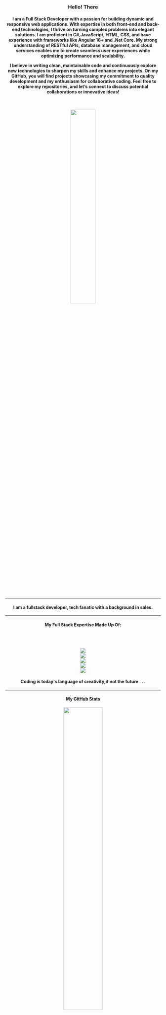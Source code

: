   <div class="container" align="center" width="40%">
        <h3>Hello! There</h3>
    <h4>I am a Full Stack Developer with a passion for building dynamic and responsive web applications. With expertise in both front-end and back-end                       technologies, I thrive on turning complex problems into elegant solutions. I am proficient in C#,JavaScript, HTML, CSS, and have experience with frameworks like Angular 16+ and .Net Core. My strong understanding of RESTful APIs, database management, and cloud services enables me to create seamless user experiences while optimizing performance and scalability.

I believe in writing clean, maintainable code and continuously explore new technologies to sharpen my skills and enhance my projects. On my GitHub, you will find projects showcasing my commitment to quality development and my enthusiasm for collaborative coding. Feel free to explore my repositories, and let’s connect to discuss potential collaborations or innovative ideas!</h4>
      </div>
<br/>
<div class="container" align="center" style="box-shadow:25px black;">
  <img width="40%" src="https://images.unsplash.com/photo-1603468620905-8de7d86b781e?ixlib=rb-4.0.3&ixid=M3wxMjA3fDB8MHxzZWFyY2h8MTd8fGRldmVsb3BlcnxlbnwwfHwwfHx8MA%3D%3D&auto=format&fit=crop&w=500&q=60" />
  </div>
  <hr/>
<h4 align="center"> 
I am a fullstack developer, tech fanatic with a background in sales.
</h4>
<hr/>
<h4 align="center">My Full Stack Expertise Made Up Of:</h4>
  <br/>
  <br/>
   <p align="center">
  <a href="https://skillicons.dev">
    <img src="https://skillicons.dev/icons?i=azure,mysql,github" />
    <br/>
    <img src="https://skillicons.dev/icons?i=gulp,css,sass,bootstrap" />
    <br/>
    <img src="https://skillicons.dev/icons?i=cs,js,typescript" />
    <br/>
    <img src="https://skillicons.dev/icons?i=angular,dotnet" />
    <br/>
    <img src="https://skillicons.dev/icons?i=html" />
  </a>
</p>

<h4 align="center">Coding is today's language of creativity,if not the future . . .</h4>
<hr/>
<h4 align="center"> My GitHub Stats</h4>
<p align="center">
  <img align="center" width="50%" src="https://github-readme-stats.vercel.app/api?username=erncodes&show_icons=true&theme=tokyonight"/>
</p>

